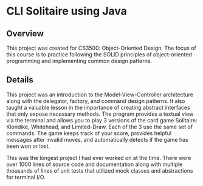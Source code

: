 # CLI Solitaire using Java

## Overview
This project was created for CS3500: Object-Oriented Design. The focus of this course is to practice
following the SOLID principles of object-oriented programming and implementing common design patterns.

## Details
This project was an introduction to the Model-View-Controller architecture along with the delegator,
factory, and command design patterns. It also taught a valuable lesson in the importance of creating
abstract interfaces that only expose necessary methods. The program provides a textual view via the
terminal and allows you to play 3 versions of the card game Solitaire: Klondike, Whitehead, and
Limited-Draw. Each of the 3 use the same set of commands. The game keeps track of your score,
provides helpful messages after invalid moves, and automatically detects if the game has been won or lost.

This was the longest project I had ever worked on at the time. There were over 1000
lines of source code and documentation along with multiple thousands of lines of unit tests that
utilized mock classes and abstractions for terminal I/O.
